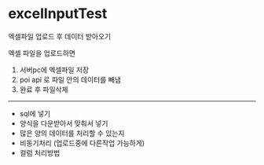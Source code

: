 # excelInputTest
 엑셀파일 업로드 후 데이터 받아오기
 
 엑셀 파일을 업로드하면
 1. 서버pc에 엑셀파일 저장
 2. poi api 로 파일 안의 데이터를 빼냄
 3. 완료 후 파일삭제
 
 ------------------------------
 
 * sql에 넣기</br>
 * 양식을 다운받아서 맞춰서 넣기 </br>
 * 많은 양의 데이터를 처리할 수 있는지</br>
 * 비동기처리 (업로드중에 다른작업 가능하게)</br>
 * 컬럼 처리방법
